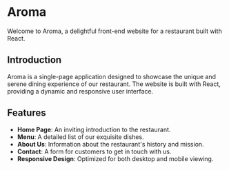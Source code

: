 # Aroma

Welcome to Aroma, a delightful front-end website for a restaurant built with React.

## Introduction
Aroma is a single-page application designed to showcase the unique and serene dining experience of our restaurant. The website is built with React, providing a dynamic and responsive user interface.

## Features
- **Home Page**: An inviting introduction to the restaurant.
- **Menu**: A detailed list of our exquisite dishes.
- **About Us**: Information about the restaurant's history and mission.
- **Contact**: A form for customers to get in touch with us.
- **Responsive Design**: Optimized for both desktop and mobile viewing.